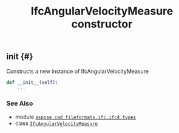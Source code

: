 ﻿---
title: IfcAngularVelocityMeasure constructor
second_title: Aspose.CAD for Python via .NET API References
description: 
type: docs
weight: 10
url: /python-net/aspose.cad.fileformats.ifc.ifc4.types/ifcangularvelocitymeasure/__init__/
is_root: false
---

## __init__ {#}

Constructs a new instance of IfcAngularVelocityMeasure



```python
def __init__(self):
    ...
```





### See Also
* module [`aspose.cad.fileformats.ifc.ifc4.types`](../../)
* class [`IfcAngularVelocityMeasure`](/cad/python-net/aspose.cad.fileformats.ifc.ifc4.types/ifcangularvelocitymeasure)
